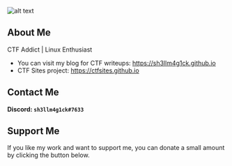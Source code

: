 ![alt text](https://i.imgur.com/Y7VB338.png)

## About Me
CTF Addict | Linux Enthusiast
- You can visit my blog for CTF writeups: https://sh3llm4g1ck.github.io
- CTF Sites project: https://ctfsites.github.io

## Contact Me
**Discord: `sh3llm4g1ck#7633`**

## Support Me
If you like my work and want to support me, you can donate a small amount by clicking the button below.

<script type="text/javascript" src="https://cdnjs.buymeacoffee.com/1.0.0/button.prod.min.js" data-name="bmc-button" data-slug="sh3llm4g1ck" data-color="#FFDD00" data-emoji="" data-font="Cookie" data-text="Buy me a coffee" data-outline-color="#000000" data-font-color="#000000" data-coffee-color="#ffffff" ></script>
